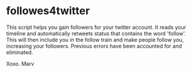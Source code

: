 # followes4twitter
This script helps you gain followers for your twitter account.
It reads your timeline and automatically retweets status that contains the word 'follow'.
This will then include you in the follow train and make people follow you, increasing your followers.
Previous errors have been accounted for and eliminated.

Xoxo.
Marv
